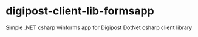 # digipost-client-lib-formsapp
Simple .NET csharp winforms app for Digipost DotNet csharp client library
